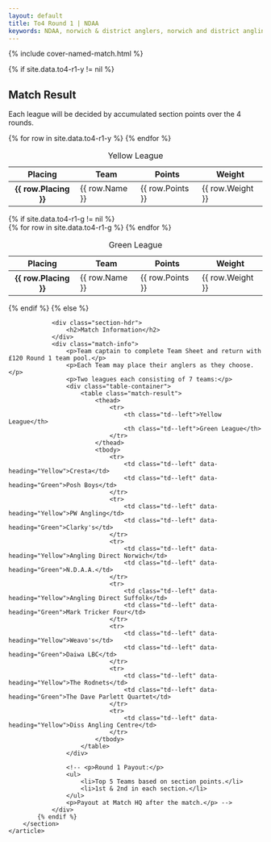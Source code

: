 ```yaml
---
layout: default
title: To4 Round 1 | NDAA
keywords: NDAA, norwich & district anglers, norwich and district angling, norwich & district, matches, fishing match, match list, match calendar, match listing, ndaa teams of four league 2022, 2022 ndaa teams of four league, ndaa teams of 4 league
---
```


{% include cover-named-match.html %}

<main class="wrapper wrapper--padding wrapper--min-height">
    <article id="Information">
        <section>
            {% if site.data.to4-r1-y != nil %}
                <div class="section-hdr">
                    <h2>Match Result</h2>
                </div>
                <div class="match-info">
                    <!-- <p>Top 5 teams on Round 1 shown above.</p> -->
                    <p>Each league will be decided by accumulated section points over the 4 rounds.</p>
                </div>
                <div class="table-container">
                    <table class="match-result">
                        <caption>Yellow League</caption>
                        <thead>
                            <tr>
                                <th class="th--sticky">Placing</th>
                                <th>Team</th>
                                <th>Points</th>
                                <th>Weight</th>
                            </tr>
                        </thead>
                        <tbody>
                            {% for row in site.data.to4-r1-y %}
                            <tr>
                                <th class="td--sticky td--center" data-heading="Placing">{{ row.Placing }}</th>
                                <td class="td--yellow" data-heading="Team">{{ row.Name }}</td>
                                <td class="td--center td--yellow" data-heading="Points">{{ row.Points }}</td>
                                <td class="td--right td--yellow" data-heading="Weight">{{ row.Weight }}</td>
                            </tr>
                            {% endfor %}
                        </tbody>
                    </table>
                </div>
                {% if site.data.to4-r1-g != nil %}
                <div class="table-container">
                    <table class="match-result">
                        <caption>Green League</caption>
                        <thead>
                            <tr>
                                <th class="th--sticky">Placing</th>
                                <th>Team</th>
                                <th>Points</th>
                                <th>Weight</th>
                            </tr>
                        </thead>
                        <tbody>
                            {% for row in site.data.to4-r1-g %}
                            <tr>
                                <th class="td--sticky td--center" data-heading="Placing">{{ row.Placing }}</th>
                                <td class="td--green" data-heading="Team">{{ row.Name }}</td>
                                <td class="td--center td--green" data-heading="Points">{{ row.Points }}</td>
                                <td class="td--right td--green" data-heading="Weight">{{ row.Weight }}</td>
                            </tr>
                            {% endfor %}
                        </tbody>
                    </table>
                </div>
                {% endif %}
            {% else %}

                <div class="section-hdr">
                    <h2>Match Information</h2>
                </div>
                <div class="match-info">
                    <p>Team captain to complete Team Sheet and return with £120 Round 1 team pool.</p>
                    <p>Each Team may place their anglers as they choose.</p>
                    <p>Two leagues each consisting of 7 teams:</p>
                    <div class="table-container">
                        <table class="match-result">
                            <thead>
                                <tr>
                                    <th class="td--left">Yellow League</th>
                                    <th class="td--left">Green League</th>
                                </tr>
                            </thead>
                            <tbody>
                                <tr>
                                    <td class="td--left" data-heading="Yellow">Cresta</td>
                                    <td class="td--left" data-heading="Green">Posh Boys</td>
                                </tr>
                                <tr>
                                    <td class="td--left" data-heading="Yellow">PW Angling</td>
                                    <td class="td--left" data-heading="Green">Clarky's</td>
                                </tr>
                                <tr>
                                    <td class="td--left" data-heading="Yellow">Angling Direct Norwich</td>
                                    <td class="td--left" data-heading="Green">N.D.A.A.</td>
                                </tr>
                                <tr>
                                    <td class="td--left" data-heading="Yellow">Angling Direct Suffolk</td>
                                    <td class="td--left" data-heading="Green">Mark Tricker Four</td>
                                </tr>
                                <tr>
                                    <td class="td--left" data-heading="Yellow">Weavo's</td>
                                    <td class="td--left" data-heading="Green">Daiwa LBC</td>
                                </tr>
                                <tr>
                                    <td class="td--left" data-heading="Yellow">The Rodnets</td>
                                    <td class="td--left" data-heading="Green">The Dave Parlett Quartet</td>
                                </tr>
                                <tr>
                                    <td class="td--left" data-heading="Yellow">Diss Angling Centre</td>
                                </tr>
                            </tbody>
                        </table>
                    </div>

                    <!-- <p>Round 1 Payout:</p>
                    <ul>
                        <li>Top 5 Teams based on section points.</li>
                        <li>1st & 2nd in each section.</li>
                    </ul>
                    <p>Payout at Match HQ after the match.</p> -->
                </div>
            {% endif %}
        </section>
    </article>

</main>